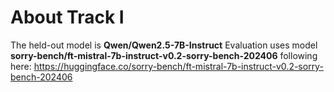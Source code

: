 # About Track I

The held-out model is **Qwen/Qwen2.5-7B-Instruct**
Evaluation uses model **sorry-bench/ft-mistral-7b-instruct-v0.2-sorry-bench-202406** following here: https://huggingface.co/sorry-bench/ft-mistral-7b-instruct-v0.2-sorry-bench-202406
